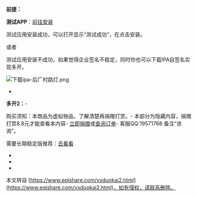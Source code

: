 **前提：**

**测试APP**：[前往安装](https://pan.eqishare.com/%E2%8A%99%E5%90%8E%E5%8E%82%E6%9D%91%E8%B7%AF%E7%81%AF(%E6%96%B0%E7%AB%99)%E2%8A%99www.eqishare.com%E2%8A%99%E5%88%86%E4%BA%AB%E2%8A%99/%E4%BC%81%E4%B8%9A%E8%AF%81%E4%B9%A6%E6%B5%8B%E8%AF%95/%E5%AE%89%E8%A3%85%E6%B5%8B%E8%AF%95@com.eqishare.test.ipa)

测试应用安装成功，可以打开显示“测试成功”，在点击安装。

或者

测试应用安装不成功，如果觉得企业签名不稳定，同时你也可以下载IPA自签名实现多开。

![下载ipa-后厂村路灯.png](https://www.eqishare.com/zb_users/upload/2022/11/202211131668310363891691.png "下载ipa-后厂村路灯.png")

-

**多开2：**-

购买须知：本商品为虚拟物品，了解清楚再捐赠打赏。-
本部分为隐藏内容，捐赠打赏8.8元才能查看本内容-
[立即捐赠](javascript:;)或[查询订单](https://www.eqishare.com/buys_query.html)-
客服QQ:19571768 备注“咨询”。

需要长期稳定版推荐：[去看看](https://www.eqishare.com/buylong.html)

-

-

-

本文转自 [https://www.eqishare.com/vxduokai2.html](https://www.eqishare.com/vxduokai2.html)，如有侵权，请联系删除。